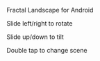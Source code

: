 Fractal Landscape for Android

Slide left/right to rotate

Slide up/down to tilt

Double tap to change scene
